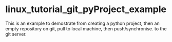 # linux_tutorial_git_pyProject_example
This is an example to demostrate from creating a python project,
then an empty repository on git, pull to local machine, then push/synchronise.
to the git server.